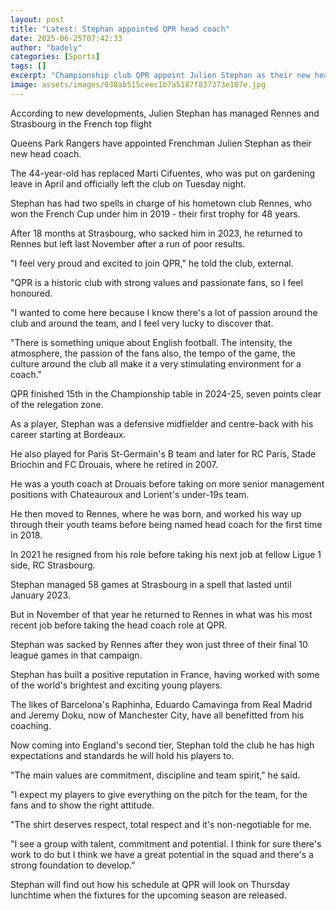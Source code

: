 ```yaml
---
layout: post
title: "Latest: Stephan appointed QPR head coach"
date: 2025-06-25T07:42:33
author: "badely"
categories: [Sports]
tags: []
excerpt: "Championship club QPR appoint Julien Stephan as their new head coach."
image: assets/images/038ab515ceec1b7a5187f837373e107e.jpg
---
```


According to new developments, Julien Stephan has managed Rennes and Strasbourg in the French top flight 

Queens Park Rangers have appointed Frenchman Julien Stephan as their new head coach. 

The 44-year-old has replaced Marti Cifuentes, who was put on gardening leave in April and officially left the club on Tuesday night.

Stephan has had two spells in charge of his hometown club Rennes, who won the French Cup under him in 2019 - their first trophy for 48 years. 

After 18 months at Strasbourg, who sacked him in 2023, he returned to Rennes but left last November after a run of poor results.

"I feel very proud and excited to join QPR," he told the club, external.

"QPR is a historic club with strong values and passionate fans, so I feel honoured.

"I wanted to come here because I know there's a lot of passion around the club and around the team, and I feel very lucky to discover that.

"There is something unique about English football. The intensity, the atmosphere, the passion of the fans also, the tempo of the game, the culture around the club all make it a very stimulating environment for a coach."

QPR finished 15th in the Championship table in 2024-25, seven points clear of the relegation zone.

As a player, Stephan was a defensive midfielder and centre-back with his career starting at Bordeaux. 

He also played for Paris St-Germain's B team and later for RC Paris, Stade Briochin and FC Drouais, where he retired in 2007.

He was a youth coach at Drouais before taking on more senior management positions with Chateauroux and Lorient's under-19s team. 

He then moved to Rennes, where he was born, and worked his way up through their youth teams before being named head coach for the first time in 2018.

In 2021 he resigned from his role before taking his next job at fellow Ligue 1 side, RC Strasbourg.

Stephan managed 58 games at Strasbourg in a spell that lasted until January 2023. 

But in November of that year he returned to Rennes in what was his most recent job before taking the head coach role at QPR.

Stephan was sacked by Rennes after they won just three of their final 10 league games in that campaign. 

Stephan has built a positive reputation in France, having worked with some of the world's brightest and exciting young players.

The likes of Barcelona's Raphinha, Eduardo Camavinga from Real Madrid and Jeremy Doku, now of Manchester City, have all benefitted from his coaching. 

Now coming into England's second tier, Stephan told the club he has high expectations and standards he will hold his players to. 

"The main values are commitment, discipline and team spirit," he said.

"I expect my players to give everything on the pitch for the team, for the fans and to show the right attitude.

"The shirt deserves respect, total respect and it's non-negotiable for me.

"I see a group with talent, commitment and potential. I think for sure there's work to do but I think we have a great potential in the squad and there's a strong foundation to develop."

Stephan will find out how his schedule at QPR will look on Thursday lunchtime when the fixtures for the upcoming season are released. 


